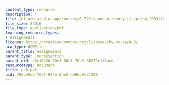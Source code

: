```yaml
---
content_type: resource
description: ''
file: /ol-ocw-studio-app/courses/8-322-quantum-theory-ii-spring-2003/76ece5cb7eef084e0ae2aa9ec9a3f280_ps6.pdf
file_size: 24016
file_type: application/pdf
learning_resource_types:
- Assignments
license: https://creativecommons.org/licenses/by-nc-sa/4.0/
ocw_type: OCWFile
parent_title: Assignments
parent_type: CourseSection
parent_uid: a5c18c2d-70e1-80e7-70c8-36239c1f1acd
resourcetype: Document
title: ps6.pdf
uid: 76ece5cb-7eef-084e-0ae2-aa9ec9a3f280
---
```

